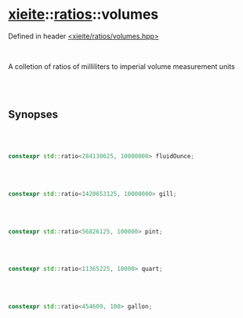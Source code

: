 # [xieite](../../README.md)::[ratios](../ratios.md)::volumes
Defined in header [<xieite/ratios/volumes.hpp>](../../include/xieite/ratios/volumes.hpp)

<br/>

A colletion of ratios of milliliters to imperial volume measurement units

<br/><br/>

## Synopses

<br/><br/>

```cpp
constexpr std::ratio<284130625, 10000000> fluidOunce;
```

<br/><br/>

```cpp
constexpr std::ratio<1420653125, 10000000> gill;
```

<br/><br/>

```cpp
constexpr std::ratio<56826125, 100000> pint;
```

<br/><br/>

```cpp
constexpr std::ratio<11365225, 10000> quart;
```

<br/><br/>

```cpp
constexpr std::ratio<454609, 100> gallon;
```
